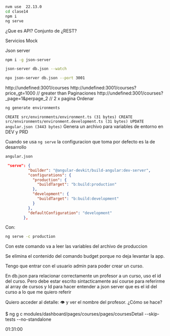 ```bash
nvm use  22.13.0
cd clase14
npm i
ng serve
```

¿Que es API? Conjunto de
¿REST?

Servicios Mock

Json server

```bash
npm i -g json-server
```

```bash
json-server db.json --watch
```
```bash
npx json-server db.json --port 3001
```

http://undefined:3001/courses
http://undefined:3001/courses?price_gt=1000 // greater than
Paginaciones
http://undefined:3001/courses?\_page=1&perpage_2 // 2 x pagina
Ordenar

```bash
ng generate environments
```

`CREATE src/environments/environment.ts (31 bytes)
CREATE src/environments/environment.development.ts (31 bytes)
UPDATE angular.json (3443 bytes)`
Genera un archivo para variables de entorno en DEV y PRD

Cuando se usa `ng serve` la configuracion que toma por defecto es la de desarrollo

```bash
angular.json
```

```json
 "serve": {
          "builder": "@angular-devkit/build-angular:dev-server",
          "configurations": {
            "production": {
              "buildTarget": "b:build:production"
            },
            "development": {
              "buildTarget": "b:build:development"
            }
          },
          "defaultConfiguration": "development"
        },
```
Con:
```bash
ng serve -c production
```
Con este comando va a leer las variables del archivo de produccion

Se elimina el contenido del comando budget porque no deja levantar la app.

Tengo que entrar con el usuario admin para poder crear un curso.

En db.json para relacionar correctamente un profesor a un curso, uso el id del curso. Pero debe estar escrito sintacticamente así course para referirme al array de cursos y Id para hacer entender a json server que es el id del curso a lo que me quiero referir

Quiero acceder al detalle: 👁️ y ver el nombre del profesor. ¿Cómo se hace?

$ ng g c modules/dashboard/pages/courses/pages/coursesDetail --skip-tests --no-standalone

01:31:00

